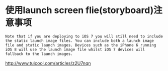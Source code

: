 # 使用launch screen flie(storyboard)注意事项
```
Note that if you are deploying to iOS 7 you will still need to include the static launch image files. You can include both a launch image file and static launch images. Devices such as the iPhone 6 running iOS 8 will use the launch image file whilst iOS 7 devices will fallback to the launch images.
```

<http://www.tuicool.com/articles/z2U7nqn>


